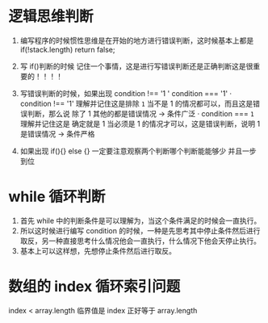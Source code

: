 # 逻辑思维判断

1. 编写程序的时候惯性思维是在开始的地方进行错误判断，这时候基本上都是 if(!stack.length) return false;

2. 写 if()判断的时候 记住一个事情，这是进行写错误判断还是正确判断这是很重要的！！！！
3. 写错误判断的时候，如果出现 condition !== '1 ' condition === '1' 
   · condition !== '1' 理解并记住这是排除 `1` 当不是 1 的情况都可以，而且这是错误判断，那么说 除了 1 其他的都是错误情况 -> 条件广泛
   · condition === `1` 理解并记住这是 确定就是 1 当必须是 1 的情况才可以，这是错误判断，说明 1 是错误情况             -> 条件严格
4. 如果出现 if(){} else {} 一定要注意观察两个判断哪个判断能能够少 并且一步到位

# while 循环判断

1. 首先 while 中的判断条件是可以理解为，当这个条件满足的时候会一直执行。
2. 所以这时候进行编写 condition 的时候，一种是先思考其中停止条件然后进行取反，另一种直接思考什么情况他会一直执行，什么情况下他会天停止执行。
3. 基本上可以这样想，先想停止条件然后进行取反。

# 数组的 index 循环索引问题

index < array.length 临界值是 index 正好等于 array.length
